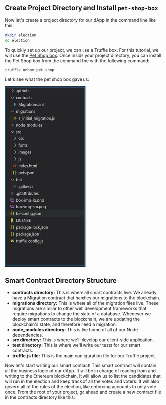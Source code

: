 
## Create Project Directory and Install `pet-shop-box`
Now let's create a project directory for our dApp in the command line like this:
```bash
mkdir election
cd election
```

To quickly set up our project, we can use a Truffle box. For this tutorial, we will use the [Pet Shop box](http://truffleframework.com/boxes/pet-shop). Once inside your project directory, you can install the Pet Shop box from the command line with the following command:
```bash
truffle unbox pet-shop
```
Let's see what the pet shop box gave us:

![image](https://github.com/shakeelzafar3/images/blob/main/sidebar.JPG)

## Smart Contract Directory Structure

- **contracts directory:** This is where all smart contracts live. We already have a Migration contract that handles our migrations to the blockchain.
- **migrations directory:** This is where all of the migration files live. These migrations are similar to other web development frameworks that require migrations to change the state of a database. Whenever we deploy smart contracts to the blockchain, we are updating the blockchain's state, and therefore need a migration.
- **node_modules directory:** This is the home of all of our Node dependencies.
- **src directory:** This is where we'll develop our client-side application.
- **test directory:** This is where we'll write our tests for our smart contracts.
- **truffle.js file:** This is the main configuration file for our Truffle project.

Now let's start writing our smart contract! This smart contract will contain all the business logic of our dApp. It will be in charge of reading from and writing to the Ethereum blockchain. It will allow us to list the candidates that will run in the election and keep track of all the votes and voters. It will also govern all of the rules of the election, like enforcing accounts to only vote once. From the root of your project, go ahead and create a new contract file in the contracts directory like this:
